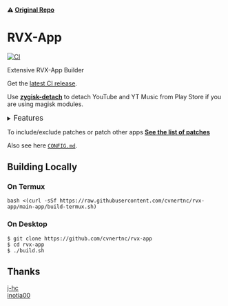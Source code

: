 #### ⚠️ [Original Repo](https://github.com/j-hc/revanced-magisk-module)

# RVX-App
[![CI](https://github.com/cvnertnc/rvx-app/actions/workflows/ci.yml/badge.svg?event=schedule)](https://github.com/cvnertnc/rvx-app/actions/workflows/ci.yml)

Extensive RVX-App Builder

Get the [latest CI release](https://github.com/cvnertnc/rvx-app/releases).

Use [**zygisk-detach**](https://github.com/j-hc/zygisk-detach) to detach YouTube and YT Music from Play Store if you are using magisk modules. 

<details><summary><big>Features</big></summary>
<ul>
 <li>Support all present and future ReVanced Extended apps</li>
 <li> Can build Magisk modules and non-root APKs</li>
 <li> Updated daily with the latest versions of apps and patches</li>
 <li> Optimize APKs and modules for size</li>
 <li> Modules</li>
    <ul>
     <li> recompile invalidated odex for faster usage</li>
     <li> receive updates from Magisk app</li>
     <li> do not break safetynet or trigger root detections</li>
     <li> handle installation of the correct version of the stock app and all that</li>
     <li> support Magisk and KernelSU</li>
    </ul>
</ul>
Note that the <a href="../../actions/workflows/ci.yml">CI workflow</a> is scheduled to build the modules and APKs everyday using GitHub Actions if there is a change in ReVanced patches. You may want to disable it.
</details>

To include/exclude patches or patch other apps
[**See the list of patches**](https://j-hc.github.io/rvmm-config-gen/)

Also see here [`CONFIG.md`](./CONFIG.md).

## Building Locally
### On Termux
```console
bash <(curl -sSf https://raw.githubusercontent.com/cvnertnc/rvx-app/main-app/build-termux.sh)
```

### On Desktop
```console
$ git clone https://github.com/cvnertnc/rvx-app
$ cd rvx-app
$ ./build.sh
```

## Thanks
[j-hc](https://github.com/j-hc)  
[inotia00](https://github.com/inotia00)  
